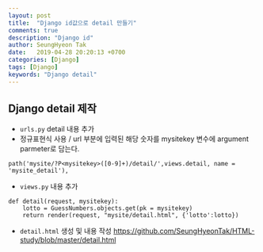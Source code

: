 ```yaml
---
layout: post
title:  "Django id값으로 detail 만들기"
comments: true
description: "Django id"
author: SeungHyeon Tak
date:   2019-04-28 20:20:13 +0700
categories: [Django]
tags: [Django]
keywords: "Django detail"
---
```

## Django detail 제작

* `urls.py` detail 내용 추가
* 정규표현식 사용 / url 부분에 입력된 해당 숫자를 mysitekey 변수에 argument parmeter로 담는다.
```
path('mysite/?P<mysitekey>([0-9]+)/detail/',views.detail, name = 'mysite_detail'),
```

* `views.py` 내용 추가

```
def detail(request, mysitekey):
    lotto = GuessNumbers.objects.get(pk = mysitekey)
    return render(request, "mysite/detail.html", {'lotto':lotto})
```

* `detail.html` 생성 및 내용 작성
<https://github.com/SeungHyeonTak/HTML-study/blob/master/detail.html>

